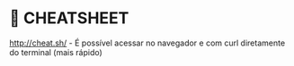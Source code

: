 # 📝 CHEATSHEET

 http://cheat.sh/ - É possível acessar no navegador e com curl diretamente do terminal (mais rápido)
